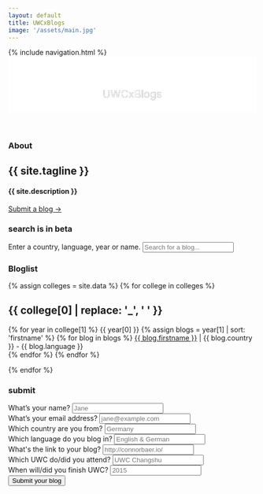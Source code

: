 ```yaml
---
layout: default
title: UWCxBlogs
image: '/assets/main.jpg'
---
```

<nav>
  {% include navigation.html %}
</nav>
<header>
  <div class="header" style="background-image: url('{{ site.baseurl }}{{ page.image }}')">
    <svg class="header-large" viewBox="0 0 330 75">
      <defs>
        <g id="text-large">
          <text class="header-text" text-anchor="middle" x="165" y="55">UWCxBlogs</text>
        </g>
        <mask id="mask-large" x="0" y="0" width="450" height="75">
          <rect x="0" y="0" width="450" height="75" fill="#fff"/>
          <use xlink:href="#text-large" />
        </mask>
      </defs>
      <rect x="0" y="0" width="450" height="75" mask="url(#mask-large)" fill="white" fill-opacity="1"/>
      <use xlink:href="#text-large" mask="url(#mask-large)" />
    </svg>
  </div>
</header>

<section id="about" class="section ctnr-golden">
  <h3>About</h3>
  <h1>{{ site.tagline }}</h1>
  <h4>{{ site.description }}</h4>
  <a class="link-large" href="/#submit">Submit a blog →</a>
</section>

<section id="bloglist" class="section ctnr-golden">
<label for="js-search"><h3 class="section-beta">search is in beta</h3> Enter a country, language, year or name.</label>
<input id="js-search" class="section-search" placeholder="Search for a blog..." />
<h3>Bloglist</h3>  
{% assign colleges = site.data %}
{% for college in colleges %}
<div class="section-blogs">
  <h1>{{ college[0] | replace: '_', ' ' }}</h1>
  <p class="section-columns">
  {% for year in college[1] %}
    <span class="js-list" id="{{ college[0] }}-{{ year[0] }}">
      <span class="h2">{{ year[0] }}</span>
      <span class="list">
        {% assign blogs = year[1] | sort: 'firstname' %}
        {% for blog in blogs  %}
          <span data-year="{{ blog.year }}" class="section-blog"><a href="http://{{ blog.link }}" target="_blank" class="link"><span class="name">{{ blog.firstname }}</span></a> | <span class="country">{{ blog.country }}</span> - <span class="language">{{ blog.language }}</span></span><br>
        {% endfor %}
      </span>
    </span>
  {% endfor %}
  </p>
</div>
{% endfor %}

</section>

<section class="section ctnr-golden">
  <h3 id="submit">submit</h3>
  <form action="//formspree.io/submission@uwcblogs.com" method="POST">
    <div class="section-inputs">
      <div class="section-input">
        <label for="name">What’s your name?</label>
        <input type="text" name="name" placeholder="Jane" required="true">
      </div>
      <div class="section-input">
        <label for="_replyto">What’s your email address?</label>
        <input type="email" name="_replyto" placeholder="jane@example.com" required="true">
      </div>
      <div class="section-input">
        <label for="country">Which country are you from?</label>
        <input type="text" name="country" placeholder="Germany" required="true">
      </div>
      <div class="section-input">
        <label for="language">Which language do you blog in?</label>
        <input type="text" name="language" placeholder="English & German" required="true">
      </div>
      <div class="section-input">
        <label for="link">What's the link to your blog?</label>
        <input type="url" name="link" placeholder="http://connorbaer.io/" required="true">
      </div>
      <div class="section-input">
        <label for="college">Which UWC do/did you attend?</label>
        <input type="text" name="college" placeholder="UWC Changshu" required="true">
      </div>
      <div class="section-input">
        <label for="year">When will/did you finish UWC?</label>
        <input type="text" name="year" placeholder="2015" required="true">
      </div>
    </div>
    <input type="hidden" name="_subject" value="Someone submitted a blog." />
    <input type="hidden" name="_next" value="//uwcblogs.com/success/" />
    <input type="text" name="_gotcha" style="display:none" />
    <button class="button" type="submit">Submit your blog</button>
  </form>
</section>
